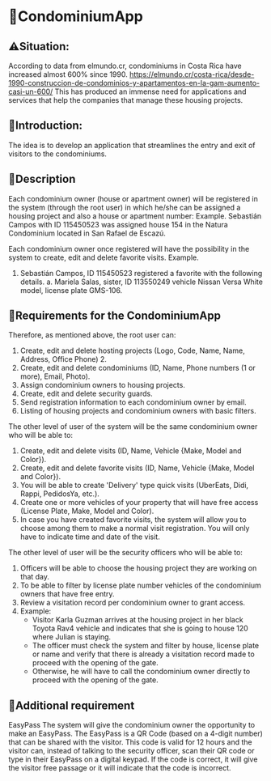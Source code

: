 # 🌆CondominiumApp

## ⚠️Situation:
According to data from elmundo.cr, condominiums in Costa Rica have increased almost 600% since 1990.
https://elmundo.cr/costa-rica/desde-1990-construccion-de-condominios-y-apartamentos-en-la-gam-aumento-casi-un-600/
This has produced an immense need for applications and services that help the companies that manage these housing projects.

## 💬Introduction:
The idea is to develop an application that streamlines the entry and exit of visitors to the condominiums.

## 📑Description
Each condominium owner (house or apartment owner) will be registered in the system (through the root user) in which he/she can be assigned a housing project and also a house or apartment number:
Example. 
Sebastián Campos with ID 115450523 was assigned house 154 in the Natura Condominium located in San Rafael de Escazú.

Each condominium owner once registered will have the possibility in the system to create, edit and delete favorite visits.
Example.
1. Sebastián Campos, ID 115450523 registered a favorite with the following details.
  a.	Mariela Salas, sister, ID 113550249 vehicle Nissan Versa White model, license plate GMS-106.

## 📝Requirements for the CondominiumApp
Therefore, as mentioned above, the root user can:
1.  Create, edit and delete hosting projects (Logo, Code, Name, Name, Address, Office Phone) 2.
2.	Create, edit and delete condominiums (ID, Name, Phone numbers (1 or more), Email, Photo).
3.	Assign condominium owners to housing projects.
4.  Create, edit and delete security guards.
5.	Send registration information to each condominium owner by email.
6.  Listing of housing projects and condominium owners with basic filters.

The other level of user of the system will be the same condominium owner who will be able to:
1.  Create, edit and delete visits (ID, Name, Vehicle {Make, Model and Color}).
2.	Create, edit and delete favorite visits (ID, Name, Vehicle {Make, Model and Color}).
3.	You will be able to create 'Delivery' type quick visits (UberEats, Didi, Rappi, PedidosYa, etc.).
4.	Create one or more vehicles of your property that will have free access (License Plate, Make, Model and Color).
5.	In case you have created favorite visits, the system will allow you to choose among them to make a normal visit registration. You will only have to indicate time and date of the visit.

The other level of user will be the security officers who will be able to:
1.	Officers will be able to choose the housing project they are working on that day.
2.	To be able to filter by license plate number vehicles of the condominium owners that have free entry.
3.	Review a visitation record per condominium owner to grant access.
4.	Example:
     - Visitor Karla Guzman arrives at the housing project in her black Toyota Rav4 vehicle and indicates that she is going to house 120 where Julian is staying.
     - The officer must check the system and filter by house, license plate or name and verify that there is already a visitation record made to proceed with the opening of the gate.
     - Otherwise, he will have to call the condominium owner directly to proceed with the opening of the gate.

## 🚨Additional requirement
EasyPass
The system will give the condominium owner the opportunity to make an EasyPass. 
The EasyPass is a QR Code (based on a 4-digit number) that can be shared with the visitor. This code is valid for 12 hours and the visitor can, instead of talking to the security officer, scan their QR code or type in their EasyPass on a digital keypad. If the code is correct, it will give the visitor free passage or it will indicate that the code is incorrect.
